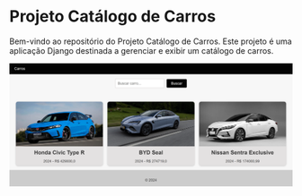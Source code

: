 # Projeto Catálogo de Carros

Bem-vindo ao repositório do Projeto Catálogo de Carros. Este projeto é uma aplicação Django destinada a gerenciar e exibir um catálogo de carros.

![Texto alternativo](img\catalogo.png)

